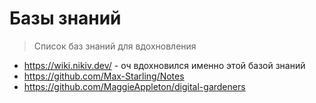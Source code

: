 # Базы знаний

> Список баз знаний для вдохновления

- https://wiki.nikiv.dev/ - оч вдохновился именно этой базой знаний
- https://github.com/Max-Starling/Notes
- https://github.com/MaggieAppleton/digital-gardeners


